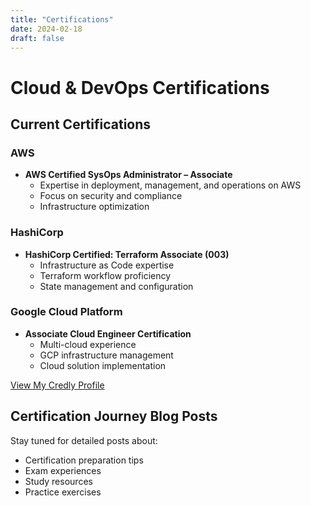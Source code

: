 ```yaml
---
title: "Certifications"
date: 2024-02-18
draft: false
---
```


# Cloud & DevOps Certifications

## Current Certifications

### AWS
* **AWS Certified SysOps Administrator – Associate**
  - Expertise in deployment, management, and operations on AWS
  - Focus on security and compliance
  - Infrastructure optimization

### HashiCorp
* **HashiCorp Certified: Terraform Associate (003)**
  - Infrastructure as Code expertise
  - Terraform workflow proficiency
  - State management and configuration

### Google Cloud Platform
* **Associate Cloud Engineer Certification**
  - Multi-cloud experience
  - GCP infrastructure management
  - Cloud solution implementation
  
[View My Credly Profile](https://www.credly.com/users/gonzalo-seriche)

## Certification Journey Blog Posts

Stay tuned for detailed posts about:
- Certification preparation tips
- Exam experiences
- Study resources
- Practice exercises